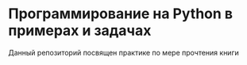# Программирование на Python в примерах и задачах
Данный репозиторий посвящен практике по мере прочтения книги